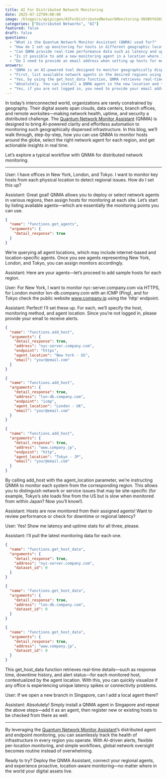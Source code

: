 ```yaml
---
title: AI For Distributed Network Monitoring
date: 2025-07-22T09:00:00
image: /blogpics/apipicgen/AIForDistributedNetworkMonitoring-5N3BVYGS65.jpg
categories: ["Distributed Networks", "AI"]
featured: false
draft: false
questions:
  - "What is the Quantum Network Monitor Assistant (QNMA) used for?"
  - "How do I set up monitoring for hosts in different geographic locations using QNMA?"
  - "Can QNMA provide real-time performance data such as latency and uptime for monitored hosts?"
  - "Is it possible to add a new monitoring agent in a location where I open a new branch, such as Singapore?"
  - "Do I need to provide an email address when setting up hosts for monitoring in QNMA?"
answers:
  - "QNMA is an AI-powered tool designed to monitor geographically dispersed network infrastructure, providing real-time insights, uptime, latency, and security monitoring across multiple regions."
  - "First, list available network agents in the desired regions using the get_agents function. Then, add hosts to be monitored by specifying their address, monitoring endpoint (like HTTPS or ICMP), and the agent location corresponding to each region using the add_host function."
  - "Yes, by using the get_host_data function, QNMA retrieves real-time details including response time, downtime history, and alert status for each monitored host, contextualized by the agent location."
  - "Absolutely. You can install a QNMA agent in the new location and then add it as an agent in the system. After that, you can register hosts to be monitored from that new agent just like in other regions."
  - "Yes, if you are not logged in, you need to provide your email address when adding hosts so that you can receive alerts related to the monitored hosts."
---
```

In today’s interconnected world, organizations are rarely constrained by geography. Their digital assets span clouds, data centers, branch offices, and remote worksites—making network health, uptime, and security a distributed challenge. The [Quantum Network Monitor Assistant](https://readyforquantum.com/?assistant=open) (QNMA) is designed to bring AI-powered clarity and effortless automation to monitoring such geographically dispersed infrastructure. In this blog, we’ll walk through, step-by-step, how you can use QNMA to monitor hosts around the globe, select the right network agent for each region, and get actionable insights in real time.

Let’s explore a typical workflow with QNMA for distributed network monitoring.

---

User: I have offices in New York, London, and Tokyo. I want to monitor key hosts from each physical location to detect regional issues. How do I set this up?

Assistant: Great goal! QNMA allows you to deploy or select network agents in various regions, then assign hosts for monitoring at each site. Let’s start by listing available agents—which are essentially the monitoring points you can use.

```json
{
  "name": "functions.get_agents",
  "arguments": {
    "detail_response": true
  }
}
```

We’re querying all agent locations, which may include internet-based and location-specific agents. Once you see agents representing New York, London, and Tokyo, you can assign monitors accordingly.

Assistant: Here are your agents—let’s proceed to add sample hosts for each region.

User: For New York, I want to monitor nyc-server.company.com via HTTPS, for London monitor lon-db.company.com with an ICMP (Ping), and for Tokyo check the public website www.company.jp using the 'http' endpoint.

Assistant: Perfect! I’ll set these up. For each, we’ll specify the host, monitoring method, and agent location. Since you’re not logged in, please provide your email to receive alerts.

```json
{
  "name": "functions.add_host",
  "arguments": {
    "detail_response": true,
    "address": "nyc-server.company.com",
    "endpoint": "https",
    "agent_location": "New York - US",
    "email": "your@email.com"
  }
}
```

```json
{
  "name": "functions.add_host",
  "arguments": {
    "detail_response": true,
    "address": "lon-db.company.com",
    "endpoint": "icmp",
    "agent_location": "London - UK",
    "email": "your@email.com"
  }
}
```

```json
{
  "name": "functions.add_host",
  "arguments": {
    "detail_response": true,
    "address": "www.company.jp",
    "endpoint": "http",
    "agent_location": "Tokyo - JP",
    "email": "your@email.com"
  }
}
```

By calling add_host with the agent_location parameter, we’re instructing QNMA to monitor each system from the corresponding region. This allows you to distinguish network or service issues that may be site-specific (for example, Tokyo’s site loads fine from the US but is slow when monitored from within Japan? Now you’ll know!).

Assistant: Hosts are now monitored from their assigned agents! Want to review performance or check for downtime or regional latency?

User: Yes! Show me latency and uptime stats for all three, please.

Assistant: I’ll pull the latest monitoring data for each one.

```json
{
  "name": "functions.get_host_data",
  "arguments": {
    "detail_response": true,
    "address": "nyc-server.company.com",
    "dataset_id": 0
  }
}
```

```json
{
  "name": "functions.get_host_data",
  "arguments": {
    "detail_response": true,
    "address": "lon-db.company.com",
    "dataset_id": 0
  }
}
```

```json
{
  "name": "functions.get_host_data",
  "arguments": {
    "detail_response": true,
    "address": "www.company.jp",
    "dataset_id": 0
  }
}
```

This get_host_data function retrieves real-time details—such as response time, downtime history, and alert status—for each monitored host, contextualized by the agent location. With this, you can quickly visualize if any office is experiencing unique latency spikes or connectivity problems.

User: If we open a new branch in Singapore, can I add a local agent there?

Assistant: Absolutely! Simply install a QNMA agent in Singapore and repeat the above steps—add it as an agent, then register new or existing hosts to be checked from there as well.

---

By leveraging the [Quantum Network Monitor Assistant](https://readyforquantum.com/?assistant=open)’s distributed agent and endpoint monitoring, you can seamlessly track the health of infrastructure in every region you operate. With AI-driven alerts, flexible per-location monitoring, and simple workflows, global network oversight becomes routine instead of overwhelming.

Ready to try? Deploy the QNMA Assistant, connect your regional agents, and experience proactive, location-aware monitoring—no matter where in the world your digital assets live.